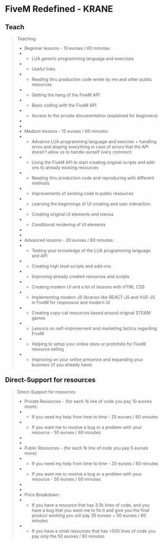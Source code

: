 # FiveM Redefined - KRANE

## Teach

> Teaching
> * Beginner lessons - 10 euroes / 60 minutes:
> * * LUA generic programming language and exercises
> * * Useful links
> * * Reading thru production code wrote by me and other public resources
> * * Getting the hang of the FiveM API 
> * * Basic coding with the FiveM API
> * * Access to the private documentation (explained for beginners)
> * 
> * 
> * Medium lessons - 15 euroes / 60 minutes:
> * * Advance LUA programming language and exercies + handling erros and stoping everything in case of errors that the API doesn't allow us to handle ourself (very common)
> * * Using the FiveM API to start creating original scripts and add-ons to already existing resources
> * * Reading thru production code and reproducing with different methods
> * * Improvements of existing code in public resources
> * * Learning the beginnings of UI creating and user interaction 
> * * Creating original UI elements and menus
> * * Conditional rendering of UI elements
> *
> *
> * Advanced lessons - 20 euroes / 60 minutes:
> * * Testing your knowledge of the LUA programming language and API
> * * Creating high level scripts and add-ons
> * * Improving already created resources and scripts
> * * Creating modern UI and a lot of lessons with HTML CSS 
> * * Implementing modern JS libraries like REACT-JS and VUE-JS in FiveM for responsive and modern UI
> * * Creating copy-cat resources based around original STEAM games
> * * Lessons on self-improvement and marketing tactics regarding FiveM
> * * Helping to setup your online store or protofolio for FiveM resource selling
> * * Improving on your online presence and expanding your business (if you already have)


## Direct-Support for resources

> Direct-Support for resources
> * Private Resources - (for each 1k line of code you pay 10 euroes more):
> * * If you need my help from time to time - 25 euroes / 60 minutes
> * * If you want me to resolve a bug or a problem with your resource - 50 euroes / 60 minutes
> * 
> *
> * Public Resources - (for each 1k line of code you pay 5 euroes more):
> * * If you need my help from time to time - 20 euroes / 60 minutes
> * * If you want me to resolve a bug or a problem with your resource - 50 euroes / 60 minutes
> *
> *
> * Price Breakdown:
> * * If you have a resource that has 3.5k lines of code, and you have a bug that you want me to fix it and give you the final product working you will pay 35 euroes + 50 euroes / 60 minutes
> * * If you have a small resources that has <500 lines of code you pay only the 50 euroes / 60 minutes
